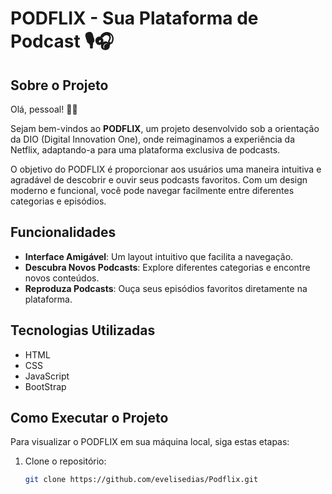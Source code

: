 # PODFLIX - Sua Plataforma de Podcast 🎙🎧

## Sobre o Projeto

Olá, pessoal! 🙋‍♀️

Sejam bem-vindos ao **PODFLIX**, um projeto desenvolvido sob a orientação da DIO (Digital Innovation One), onde reimaginamos a experiência da Netflix, adaptando-a para uma plataforma exclusiva de podcasts. 

O objetivo do PODFLIX é proporcionar aos usuários uma maneira intuitiva e agradável de descobrir e ouvir seus podcasts favoritos. Com um design moderno e funcional, você pode navegar facilmente entre diferentes categorias e episódios.

## Funcionalidades

- **Interface Amigável**: Um layout intuitivo que facilita a navegação.
- **Descubra Novos Podcasts**: Explore diferentes categorias e encontre novos conteúdos.
- **Reproduza Podcasts**: Ouça seus episódios favoritos diretamente na plataforma.

## Tecnologias Utilizadas

- HTML
- CSS
- JavaScript
- BootStrap
  
## Como Executar o Projeto

Para visualizar o PODFLIX em sua máquina local, siga estas etapas:

1. Clone o repositório:
   ```bash
   git clone https://github.com/evelisedias/Podflix.git

